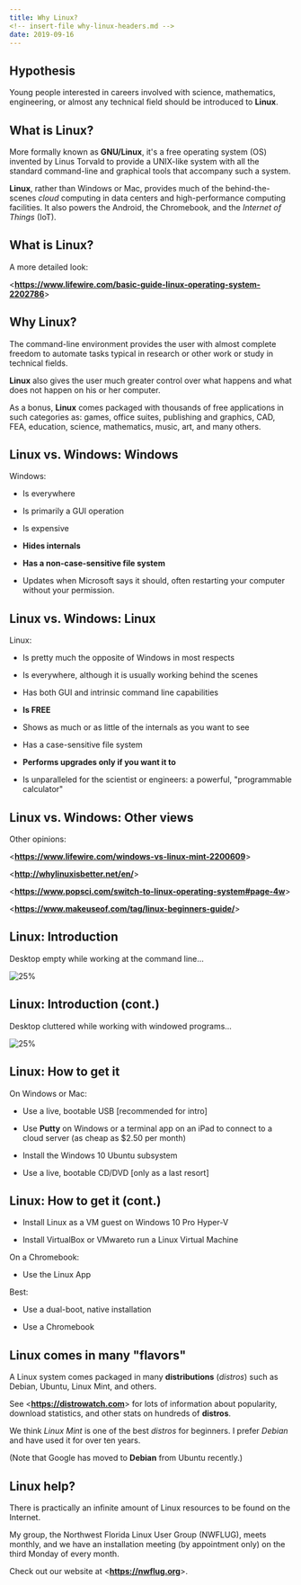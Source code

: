 ```yaml
---
title: Why Linux?
<!-- insert-file why-linux-headers.md -->
date: 2019-09-16
---
```


## Hypothesis

Young people interested in careers involved with science, mathematics,
engineering, or almost any technical field should be introduced to
**Linux**.

## What is Linux?

More formally known as **GNU/Linux**, it's a free operating system
(OS) invented by Linus Torvald to provide a UNIX-like system with all
the standard command-line and graphical tools that accompany such a
system.

**Linux**, rather than Windows or Mac, provides much of the
behind-the-scenes *cloud* computing in data centers and
high-performance computing facilities. It also powers the Android, the
Chromebook, and the *Internet of Things* (IoT).

## What is Linux?

A more detailed look:

<**<https://www.lifewire.com/basic-guide-linux-operating-system-2202786>**>

## Why Linux?

The command-line environment provides the user with almost complete
freedom to automate tasks typical in research or other work or study
in technical fields.

**Linux** also gives the user much greater control over what happens
and what does not happen on his or her computer.

As a bonus, **Linux** comes packaged with thousands of free
applications in such categories as: games, office suites, publishing
and graphics, CAD, FEA, education, science, mathematics, music, art,
and many others.

## Linux vs. Windows: Windows

Windows:

- Is everywhere

- Is primarily a GUI operation

- Is expensive

- **Hides internals**

- **Has a non-case-sensitive file system**

- Updates when Microsoft says it should, often restarting your
  computer without your permission.


## Linux vs. Windows: Linux

Linux:

- Is pretty much the opposite of Windows in most respects

- Is everywhere, although it is usually working behind the scenes

- Has both GUI and intrinsic command line capabilities

- **Is FREE**

- Shows as much or as little of the internals as you want to see

- Has a case-sensitive file system

- **Performs upgrades only if you want it to**

- Is unparalleled for the scientist or engineers: a powerful,
  "programmable calculator"

## Linux vs. Windows: Other views

Other opinions:

<**<https://www.lifewire.com/windows-vs-linux-mint-2200609>**>

<**<http://whylinuxisbetter.net/en/>**>

<**<https://www.popsci.com/switch-to-linux-operating-system#page-4w>**>

<**<https://www.makeuseof.com/tag/linux-beginners-guide/>**>

## Linux: Introduction

Desktop empty while working at the command line...

![25%](pics/my-deb8-desktop-Screenshot.png)

## Linux: Introduction (cont.)

Desktop cluttered while working with windowed programs...

![25%](pics/cluttered-desktop-Screenshot.png)

## Linux: How to get it

On Windows or Mac:

+ Use a live, bootable USB [recommended for intro]

+ Use **Putty** on Windows or a terminal app on an iPad to connect to
  a cloud server (as cheap as $2.50 per month)

+ Install the Windows 10 Ubuntu subsystem

+ Use a live, bootable CD/DVD [only as a last resort]

## Linux: How to get it (cont.)

+ Install Linux as a VM guest on Windows 10 Pro Hyper-V

+ Install VirtualBox or VMwareto run a Linux Virtual Machine

On a Chromebook:

+ Use the Linux App

Best:

+ Use a dual-boot, native installation

+ Use a Chromebook

## Linux comes in many \"flavors\"

A Linux system comes packaged in many **distributions** (*distros*)
such as Debian, Ubuntu, Linux Mint, and others.

See <**<https://distrowatch.com>**> for lots of information about
popularity, download statistics, and other stats on hundreds of
**distros**.

We think *Linux Mint* is one of the best *distros* for beginners. I
prefer *Debian* and have used it for over ten years.

(Note that Google has moved to **Debian** from Ubuntu recently.)

## Linux help?

There is practically an infinite amount of Linux resources to be found
on the Internet.

My group, the Northwest Florida Linux User Group (NWFLUG), meets
monthly, and we have an installation meeting (by appointment only) on
the third Monday of every month.

Check out our website at <**<https://nwflug.org>**>.
